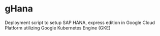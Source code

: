# gHana
Deployment script to setup SAP HANA, express edition in Google Cloud Platform utilizing Google Kubernetes Engine (GKE)
